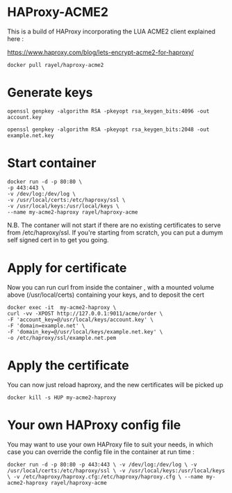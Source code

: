 # HAProxy-ACME2

This is a build of HAProxy incorporating the LUA ACME2 client explained here :

https://www.haproxy.com/blog/lets-encrypt-acme2-for-haproxy/

``
docker pull rayel/haproxy-acme2
``

# Generate keys

```
openssl genpkey -algorithm RSA -pkeyopt rsa_keygen_bits:4096 -out account.key

openssl genpkey -algorithm RSA -pkeyopt rsa_keygen_bits:2048 -out example.net.key
```


# Start container

```
docker run -d -p 80:80 \
-p 443:443 \
-v /dev/log:/dev/log \
-v /usr/local/certs:/etc/haproxy/ssl \
-v /usr/local/keys:/usr/local/keys \
--name my-acme2-haproxy rayel/haproxy-acme
```

N.B. The contaner will not start if there are no existing certificates to serve from /etc/haproxy/ssl. If you're starting from scratch, you can put a dumym self signed cert in to get you going.

# Apply for certificate 

Now you can run curl from inside the container , with a mounted volume above (/usr/local/certs) containing your keys, and to deposit the cert

```
docker exec -it  my-acme2-haproxy \
curl -vv -XPOST http://127.0.0.1:9011/acme/order \
-F 'account_key=@/usr/local/keys/account.key' \
-F 'domain=example.net' \
-F 'domain_key=@/usr/local/keys/example.net.key' \
-o /etc/haproxy/ssl/example.net.pem
```

#  Apply the certificate

You can now just reload haproxy, and the new certificates will be picked up

```
docker kill -s HUP my-acme2-haproxy 
```

# Your own HAProxy config file

You may want to use your own HAProxy file to suit your needs, in which case you can override the config file in the container at run time :

``
docker run -d -p 80:80 -p 443:443 \
-v /dev/log:/dev/log \
-v /usr/local/certs:/etc/haproxy/ssl \
-v /usr/local/keys:/usr/local/keys \
-v /etc/haproxy/haproxy.cfg:/etc/haproxy/haproxy.cfg \
--name my-acme2-haproxy rayel/haproxy-acme
``



